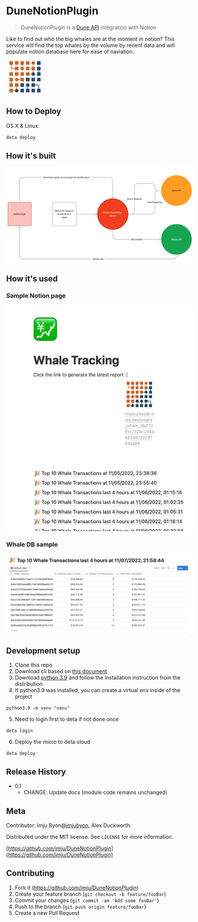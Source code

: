 # DuneNotionPlugin
> DuneNotionPlugin is a [Dune API](https://dune.com/) integration with Notion


Like to find out who the big whales are at the moment in notion? This service will find the top whales by the volume by recent data and will populate notion database here for ease of naviation.

![DuneNotion](/assets/DuneNotion_icon.png)

## How to Deploy

OS X & Linux:

```sh
deta deploy
```


## How it's built
 
![Dune Notion System Flow](/assets/DuneNotionAPI_FlowDiagram.png?raw=true "Dune Notion Architecture")

## How it's used

### Sample Notion page

![Whale Tracking Notion Page](/assets/WhaleTracking_NotionPage.png?raw=true "Whale Tracking Notion page sample")

### Whale DB sample

![Whale DB sample](/assets/NotionDB_sample.png?raw=true "Whale DB sample")


## Development setup
1. Clone this repo
2. Download cli based on [this document](https://docs.deta.sh/docs/micros/getting_started)
3. Download [python 3.9](https://www.python.org/downloads/release/python-390/) and follow the installation instruction from the distribution
4. If python3.9 was installed, you can create a virtual env inside of the project
```
python3.9 -m venv "venv"
```
5. Need to login first to deta if not done once
```
deta login
```
6. Deploy the micro to deta cloud
```
deta deploy
```

## Release History

* 0.1
    * CHANGE: Update docs (module code remains unchanged)


## Meta

Contributor: Imju Byon[@imjubyon](https://twitter.com/imjubyon), Alex Duckworth  

Distributed under the MIT license. See ``LICENSE`` for more information.

[https://github.com/imju/DuneNotionPlugin](https://github.com/imju/DuneNotionPlugin)

## Contributing

1. Fork it (<https://github.com/imju/DuneNotionPlugin>)
2. Create your feature branch (`git checkout -b feature/fooBar`)
3. Commit your changes (`git commit -am 'Add some fooBar'`)
4. Push to the branch (`git push origin feature/fooBar`)
5. Create a new Pull Request

